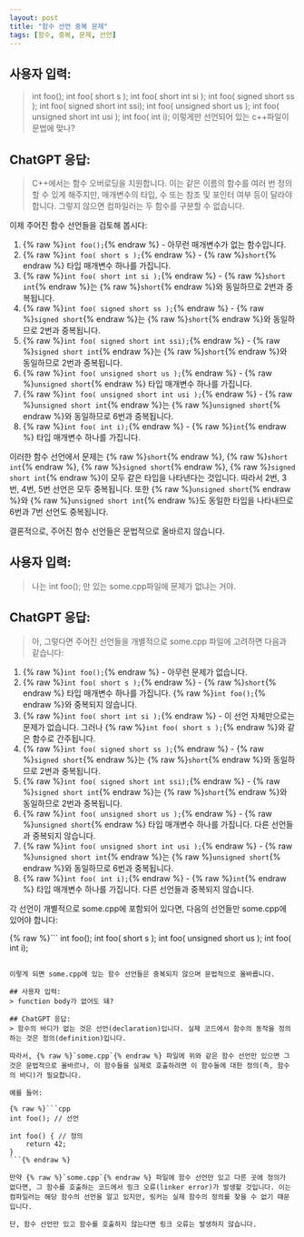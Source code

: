 ```yaml
---
layout: post
title: "함수 선언 중복 문제"
tags: [함수, 중복, 문제, 선언]
---
```


## 사용자 입력:
> int foo();
int foo( short s );
int foo( short int si );
int foo( signed short ss );
int foo( signed short int ssi);
int foo( unsigned short us );
int foo( unsigned short int usi );
int foo( int i); 이렇게만 선언되어 있는 c++파일이 문법에 맞나?

## ChatGPT 응답:
> C++에서는 함수 오버로딩을 지원합니다. 이는 같은 이름의 함수를 여러 번 정의할 수 있게 해주지만, 매개변수의 타입, 수 또는 참조 및 포인터 여부 등이 달라야 합니다. 그렇지 않으면 컴파일러는 두 함수를 구분할 수 없습니다.

이제 주어진 함수 선언들을 검토해 봅시다:

1. {% raw %}`int foo();`{% endraw %} - 아무런 매개변수가 없는 함수입니다.
2. {% raw %}`int foo( short s );`{% endraw %} - {% raw %}`short`{% endraw %} 타입 매개변수 하나를 가집니다.
3. {% raw %}`int foo( short int si );`{% endraw %} - {% raw %}`short int`{% endraw %}는 {% raw %}`short`{% endraw %}와 동일하므로 2번과 중복됩니다.
4. {% raw %}`int foo( signed short ss );`{% endraw %} - {% raw %}`signed short`{% endraw %}는 {% raw %}`short`{% endraw %}와 동일하므로 2번과 중복됩니다.
5. {% raw %}`int foo( signed short int ssi);`{% endraw %} - {% raw %}`signed short int`{% endraw %}는 {% raw %}`short`{% endraw %}와 동일하므로 2번과 중복됩니다.
6. {% raw %}`int foo( unsigned short us );`{% endraw %} - {% raw %}`unsigned short`{% endraw %} 타입 매개변수 하나를 가집니다.
7. {% raw %}`int foo( unsigned short int usi );`{% endraw %} - {% raw %}`unsigned short int`{% endraw %}는 {% raw %}`unsigned short`{% endraw %}와 동일하므로 6번과 중복됩니다.
8. {% raw %}`int foo( int i);`{% endraw %} - {% raw %}`int`{% endraw %} 타입 매개변수 하나를 가집니다.

이러한 함수 선언에서 문제는 {% raw %}`short`{% endraw %}, {% raw %}`short int`{% endraw %}, {% raw %}`signed short`{% endraw %}, {% raw %}`signed short int`{% endraw %}이 모두 같은 타입을 나타낸다는 것입니다. 따라서 2번, 3번, 4번, 5번 선언은 모두 중복됩니다. 또한 {% raw %}`unsigned short`{% endraw %}와 {% raw %}`unsigned short int`{% endraw %}도 동일한 타입을 나타내므로 6번과 7번 선언도 중복됩니다.

결론적으로, 주어진 함수 선언들은 문법적으로 올바르지 않습니다.

## 사용자 입력:
> 나는 int foo(); 만 있는 some.cpp파일에 문제가 없냐는 거야.

## ChatGPT 응답:
> 아, 그렇다면 주어진 선언들을 개별적으로 some.cpp 파일에 고려하면 다음과 같습니다:

1. {% raw %}`int foo();`{% endraw %} - 아무런 문제가 없습니다.
2. {% raw %}`int foo( short s );`{% endraw %} - {% raw %}`short`{% endraw %} 타입 매개변수 하나를 가집니다. {% raw %}`int foo();`{% endraw %}와 중복되지 않습니다.
3. {% raw %}`int foo( short int si );`{% endraw %} - 이 선언 자체만으로는 문제가 없습니다. 그러나 {% raw %}`int foo( short s );`{% endraw %}와 같은 함수로 간주됩니다.
4. {% raw %}`int foo( signed short ss );`{% endraw %} - {% raw %}`signed short`{% endraw %}는 {% raw %}`short`{% endraw %}와 동일하므로 2번과 중복됩니다.
5. {% raw %}`int foo( signed short int ssi);`{% endraw %} - {% raw %}`signed short int`{% endraw %}는 {% raw %}`short`{% endraw %}와 동일하므로 2번과 중복됩니다.
6. {% raw %}`int foo( unsigned short us );`{% endraw %} - {% raw %}`unsigned short`{% endraw %} 타입 매개변수 하나를 가집니다. 다른 선언들과 중복되지 않습니다.
7. {% raw %}`int foo( unsigned short int usi );`{% endraw %} - {% raw %}`unsigned short int`{% endraw %}는 {% raw %}`unsigned short`{% endraw %}와 동일하므로 6번과 중복됩니다.
8. {% raw %}`int foo( int i);`{% endraw %} - {% raw %}`int`{% endraw %} 타입 매개변수 하나를 가집니다. 다른 선언들과 중복되지 않습니다.

각 선언이 개별적으로 some.cpp에 포함되어 있다면, 다음의 선언들만 some.cpp에 있어야 합니다:

{% raw %}```
int foo();
int foo( short s );
int foo( unsigned short us );
int foo( int i);
```{% endraw %}

이렇게 되면 some.cpp에 있는 함수 선언들은 중복되지 않으며 문법적으로 올바릅니다.

## 사용자 입력:
> function body가 없어도 돼?

## ChatGPT 응답:
> 함수의 바디가 없는 것은 선언(declaration)입니다. 실제 코드에서 함수의 동작을 정의하는 것은 정의(definition)입니다.

따라서, {% raw %}`some.cpp`{% endraw %} 파일에 위와 같은 함수 선언만 있으면 그것은 문법적으로 올바르나, 이 함수들을 실제로 호출하려면 이 함수들에 대한 정의(즉, 함수의 바디)가 필요합니다.

예를 들어:

{% raw %}```cpp
int foo(); // 선언

int foo() { // 정의
    return 42;
}
```{% endraw %}

만약 {% raw %}`some.cpp`{% endraw %} 파일에 함수 선언만 있고 다른 곳에 정의가 없다면, 그 함수를 호출하는 코드에서 링크 오류(linker error)가 발생할 것입니다. 이는 컴파일러는 해당 함수의 선언을 알고 있지만, 링커는 실제 함수의 정의를 찾을 수 없기 때문입니다.

단, 함수 선언만 있고 함수를 호출하지 않는다면 링크 오류는 발생하지 않습니다.

